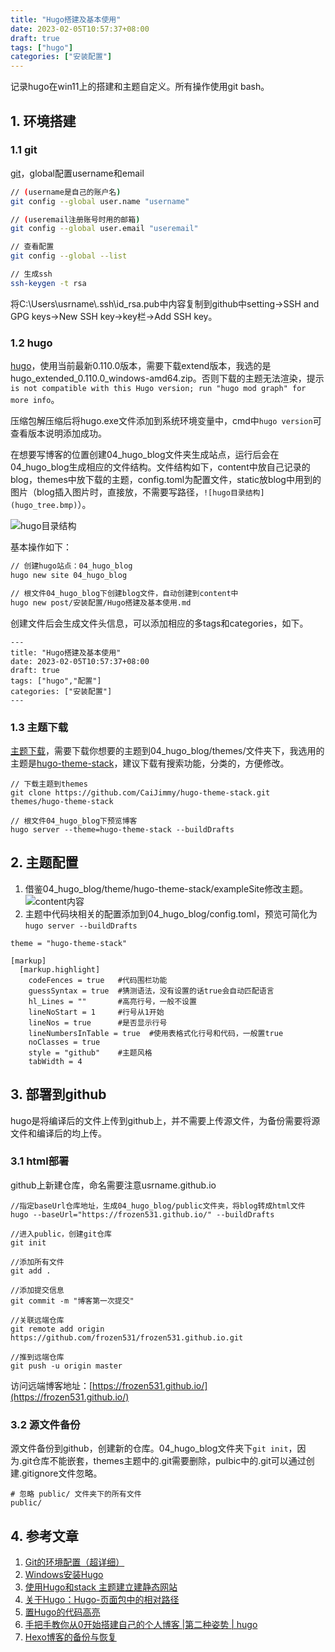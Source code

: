 ```yaml
---
title: "Hugo搭建及基本使用"
date: 2023-02-05T10:57:37+08:00
draft: true
tags: ["hugo"]
categories: ["安装配置"]
---
```


记录hugo在win11上的搭建和主题自定义。所有操作使用git bash。

## 1. 环境搭建
### 1.1 git
[git](https://git-scm.com/downloads)，global配置username和email
```bash
// (username是自己的账户名)
git config --global user.name "username"   

// (useremail注册账号时用的邮箱)
git config --global user.email "useremail"     

// 查看配置
git config --global --list

// 生成ssh
ssh-keygen -t rsa
```

将C:\Users\usrname\\.ssh\id_rsa.pub中内容复制到github中setting->SSH and GPG keys->New SSH key->key栏->Add SSH key。

### 1.2 hugo
[hugo](https://github.com/gohugoio/hugo/releases)，使用当前最新0.110.0版本，需要下载extend版本，我选的是hugo_extended_0.110.0_windows-amd64.zip。否则下载的主题无法渲染，提示```is not compatible with this Hugo version; run "hugo mod graph" for more info```。

压缩包解压缩后将hugo.exe文件添加到系统环境变量中，cmd中```hugo version```可查看版本说明添加成功。

在想要写博客的位置创建04_hugo_blog文件夹生成站点，运行后会在04_hugo_blog生成相应的文件结构。文件结构如下，content中放自己记录的blog，themes中放下载的主题，config.toml为配置文件，static放blog中用到的图片（blog插入图片时，直接放，不需要写路径，```![hugo目录结构](hugo_tree.bmp)```）。

![hugo目录结构](hugo_tree.bmp)

基本操作如下：
```bash
// 创建hugo站点：04_hugo_blog
hugo new site 04_hugo_blog

// 根文件04_hugo_blog下创建blog文件，自动创建到content中
hugo new post/安装配置/Hugo搭建及基本使用.md
```

创建文件后会生成文件头信息，可以添加相应的多tags和categories，如下。

```
---
title: "Hugo搭建及基本使用"
date: 2023-02-05T10:57:37+08:00
draft: true
tags: ["hugo","配置"]
categories: ["安装配置"]
---
```

### 1.3 主题下载
[主题下载](https://themes.gohugo.io/)，需要下载你想要的主题到04_hugo_blog/themes/文件夹下，我选用的主题是[hugo-theme-stack](https://github.com/CaiJimmy/hugo-theme-stack)，建议下载有搜索功能，分类的，方便修改。
```
// 下载主题到themes
git clone https://github.com/CaiJimmy/hugo-theme-stack.git themes/hugo-theme-stack

// 根文件04_hugo_blog下预览博客
hugo server --theme=hugo-theme-stack --buildDrafts
```

## 2. 主题配置
1. 借鉴04_hugo_blog/theme/hugo-theme-stack/exampleSite修改主题。
![content内容](hugo_content.bmp)
2. 主题中代码块相关的配置添加到04_hugo_blog/config.toml，预览可简化为```hugo server --buildDrafts```
```
theme = "hugo-theme-stack"

[markup]
  [markup.highlight]
    codeFences = true   #代码围栏功能
    guessSyntax = true  #猜测语法，没有设置的话true会自动匹配语言
    hl_Lines = ""       #高亮行号，一般不设置
    lineNoStart = 1     #行号从1开始
    lineNos = true      #是否显示行号
    lineNumbersInTable = true  #使用表格式化行号和代码，一般置true
    noClasses = true    
    style = "github"    #主题风格
    tabWidth = 4
```

## 3. 部署到github
hugo是将编译后的文件上传到github上，并不需要上传源文件，为备份需要将源文件和编译后的均上传。

### 3.1 html部署
github上新建仓库，命名需要注意usrname.github.io

```
//指定baseUrl仓库地址，生成04_hugo_blog/public文件夹，将blog转成html文件
hugo --baseUrl="https://frozen531.github.io/" --buildDrafts

//进入public，创建git仓库
git init

//添加所有文件
git add .

//添加提交信息
git commit -m "博客第一次提交"

//关联远端仓库
git remote add origin https://github.com/frozen531/frozen531.github.io.git

//推到远端仓库
git push -u origin master
```

访问远端博客地址：[https://frozen531.github.io/](https://frozen531.github.io/)


### 3.2 源文件备份
源文件备份到github，创建新的仓库。04_hugo_blog文件夹下```git init```，因为.git仓库不能嵌套，themes主题中的.git需要删除，pulbic中的.git可以通过创建.gitignore文件忽略。
```
# 忽略 public/ 文件夹下的所有文件
public/
```

## 4. 参考文章
1. [Git的环境配置（超详细）](https://blog.csdn.net/shuang_waiwai/article/details/121108964)
2. [Windows安装Hugo](http://www.manongjc.com/detail/60-ldtkuvvzfmljerl.html)
3. [使用Hugo和stack 主题建立建静态网站](https://zhongyang.wang/post/1662875174/)
4. [关于Hugo：Hugo-页面包中的相对路径](https://www.codenong.com/53464336/)
5. [置Hugo的代码高亮](https://www.cnblogs.com/brady-wang/p/13830095.html)
6. [手把手教你从0开始搭建自己的个人博客 |第二种姿势 | hugo](https://www.bilibili.com/video/BV1q4411i7gL/?spm_id_from=333.1007.top_right_bar_window_history.content.click&vd_source=b6daecdfe358d06b1107a6d13e19fe3f)
7. [Hexo博客的备份与恢复](https://www.dandelioncloud.cn/article/details/1586880018842374146)
